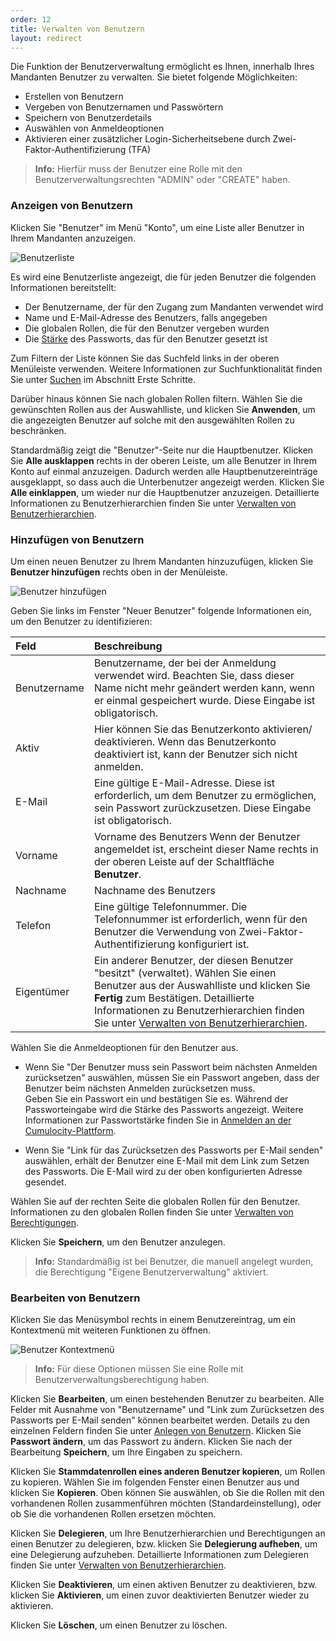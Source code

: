 ```yaml
---
order: 12
title: Verwalten von Benutzern
layout: redirect
---
```

Die Funktion der Benutzerverwaltung ermöglicht es Ihnen, innerhalb Ihres Mandanten Benutzer zu verwalten. Sie bietet folgende Möglichkeiten:

*   Erstellen von Benutzern
*   Vergeben von Benutzernamen und Passwörtern
*   Speichern von Benutzerdetails
*   Auswählen von Anmeldeoptionen
*   Aktivieren einer zusätzlicher Login-Sicherheitsebene durch Zwei-Faktor-Authentifizierung (TFA)

> **Info:** Hierfür muss der Benutzer eine Rolle mit den Benutzerverwaltungsrechten "ADMIN" oder "CREATE" haben.

### Anzeigen von Benutzern

Klicken Sie "Benutzer" im Menü "Konto", um eine Liste aller Benutzer in Ihrem Mandanten anzuzeigen.

<img src="/guides/images/benutzerhandbuch/admin-user-list.png" alt="Benutzerliste" style="max-width: 100%">

Es wird eine Benutzerliste angezeigt, die für jeden Benutzer die folgenden Informationen bereitstellt:

*   Der Benutzername, der für den Zugang zum Mandanten verwendet wird
*   Name und E-Mail-Adresse des Benutzers, falls angegeben
*   Die globalen Rollen, die für den Benutzer vergeben wurden
*   Die [Stärke](/guides/benutzerhandbuch/overview#login) des Passworts, das für den Benutzer gesetzt ist

Zum Filtern der Liste können Sie das Suchfeld links in der oberen Menüleiste verwenden. Weitere Informationen zur Suchfunktionalität finden Sie unter [Suchen](/guides/benutzerhandbuch/overview#searching) im Abschnitt Erste Schritte.

Darüber hinaus können Sie nach globalen Rollen filtern. Wählen Sie die gewünschten Rollen aus der Auswahlliste, und klicken Sie **Anwenden**, um die angezeigten Benutzer auf solche mit den ausgewählten Rollen zu beschränken.

Standardmäßig zeigt die "Benutzer"-Seite nur die Hauptbenutzer. Klicken Sie **Alle ausklappen** rechts in der oberen Leiste, um alle Benutzer in Ihrem Konto auf einmal anzuzeigen. Dadurch werden alle Hauptbenutzereinträge ausgeklappt, so dass auch die Unterbenutzer angezeigt werden. Klicken Sie **Alle einklappen**, um wieder nur die Hauptbenutzer anzuzeigen. Detaillierte Informationen zu Benutzerhierarchien finden Sie unter [Verwalten von Benutzerhierarchien](/guides/benutzerhandbuch/enterprise-edition#user-hierarchies).

### <a name="creating-users"></a>Hinzufügen von Benutzern

Um einen neuen Benutzer zu Ihrem Mandanten hinzuzufügen, klicken Sie **Benutzer hinzufügen** rechts oben in der Menüleiste.

<img src="/guides/images/benutzerhandbuch/admin-add-user.png" alt="Benutzer hinzufügen" style="max-width: 100%">

Geben Sie links im Fenster "Neuer Benutzer" folgende Informationen ein, um den Benutzer zu identifizieren:

|Feld|Beschreibung|
|:---|:---|
|Benutzername|Benutzername, der bei der Anmeldung verwendet wird. Beachten Sie, dass dieser Name nicht mehr geändert werden kann, wenn er einmal gespeichert wurde. Diese Eingabe ist obligatorisch.
|Aktiv|Hier können Sie das Benutzerkonto aktivieren/ deaktivieren. Wenn das Benutzerkonto deaktiviert ist, kann der Benutzer sich nicht anmelden.
|E-Mail|Eine gültige E-Mail-Adresse. Diese ist erforderlich, um dem Benutzer zu ermöglichen, sein Passwort zurückzusetzen. Diese Eingabe ist obligatorisch.
|Vorname|Vorname des Benutzers Wenn der Benutzer angemeldet ist, erscheint dieser Name rechts in der oberen Leiste auf der Schaltfläche **Benutzer**.
|Nachname|Nachname des Benutzers
|Telefon|Eine gültige Telefonnummer. Die Telefonnummer ist erforderlich, wenn für den Benutzer die Verwendung von Zwei-Faktor-Authentifizierung konfiguriert ist.
|Eigentümer|Ein anderer Benutzer, der diesen Benutzer "besitzt" (verwaltet). Wählen Sie einen Benutzer aus der Auswahlliste und klicken Sie **Fertig** zum Bestätigen. Detaillierte Informationen zu Benutzerhierarchien finden Sie unter [Verwalten von Benutzerhierarchien](/guides/benutzerhandbuch/enterprise-edition#user-hierarchies).

Wählen Sie die Anmeldeoptionen für den Benutzer aus.

*   Wenn Sie "Der Benutzer muss sein Passwort beim nächsten Anmelden zurücksetzen" auswählen, müssen Sie ein Passwort angeben, dass der Benutzer beim nächsten Anmelden zurücksetzen muss.  
    Geben Sie ein Passwort ein und bestätigen Sie es. Während der Passworteingabe wird die Stärke des Passworts angezeigt. Weitere Informationen zur Passwortstärke finden Sie in [Anmelden an der Cumulocity-Plattform](/guides/benutzerhandbuch/overview/#login).  

*   Wenn Sie "Link für das Zurücksetzen des Passworts per E-Mail senden" auswählen, erhält der Benutzer eine E-Mail mit dem Link zum Setzen des Passworts. Die E-Mail wird zu der oben konfigurierten Adresse gesendet.

Wählen Sie auf der rechten Seite die globalen Rollen für den Benutzer. Informationen zu den globalen Rollen finden Sie unter [Verwalten von Berechtigungen](#managing-permissions).

Klicken Sie **Speichern**, um den Benutzer anzulegen.

> **Info:** Standardmäßig ist bei Benutzer, die manuell angelegt wurden, die Berechtigung "Eigene Benutzerverwaltung" aktiviert.

### Bearbeiten von Benutzern

Klicken Sie das Menüsymbol rechts in einem Benutzereintrag, um ein Kontextmenü mit weiteren Funktionen zu öffnen.

<img src="/guides/images/benutzerhandbuch/admin-user-contextmenu.png" alt="Benutzer Kontextmenü" style="max-width: 50%">

> **Info:** Für diese Optionen müssen Sie eine Rolle mit Benutzerverwaltungsberechtigung haben.

Klicken Sie **Bearbeiten**, um einen bestehenden Benutzer zu bearbeiten. Alle Felder mit Ausnahme von "Benutzername" und "Link zum Zurücksetzen des Passworts per E-Mail senden" können bearbeitet werden. Details zu den einzelnen Feldern finden Sie unter [Anlegen von Benutzern](#creating-users). Klicken Sie **Passwort ändern**, um das Passwort zu ändern. Klicken Sie nach der Bearbeitung **Speichern**, um Ihre Eingaben zu speichern.

Klicken Sie **Stammdatenrollen eines anderen Benutzer kopieren**, um Rollen zu kopieren. Wählen Sie im folgenden Fenster einen Benutzer aus und klicken Sie **Kopieren**. Oben können Sie auswählen, ob Sie die Rollen mit den vorhandenen Rollen zusammenführen möchten (Standardeinstellung), oder ob Sie die vorhandenen Rollen ersetzen möchten.

Klicken Sie **Delegieren**, um Ihre Benutzerhierarchien und Berechtigungen an einen Benutzer zu delegieren, bzw. klicken Sie **Delegierung aufheben**, um eine Delegierung aufzuheben. Detaillierte Informationen zum Delegieren finden Sie unter [Verwalten von Benutzerhierarchien](/guides/benutzerhandbuch/enterprise-edition#user-hierarchies).

Klicken Sie **Deaktivieren**, um einen aktiven Benutzer zu deaktivieren, bzw. klicken Sie **Aktivieren**, um einen zuvor deaktivierten Benutzer wieder zu aktivieren.

Klicken Sie **Löschen**, um einen Benutzer zu löschen.

